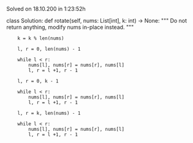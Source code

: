Solved on 18.10.200 in 1:23:52h

class Solution:
    def rotate(self, nums: List[int], k: int) -> None:
        """
        Do not return anything, modify nums in-place instead.
        """

        k = k % len(nums)

        l, r = 0, len(nums) - 1
        
        while l < r:
            nums[l], nums[r] = nums[r], nums[l]
            l, r = l +1, r - 1

        l, r = 0, k - 1

        while l < r:
            nums[l], nums[r] = nums[r], nums[l]
            l, r = l +1, r - 1

        l, r = k, len(nums) - 1

        while l < r:
            nums[l], nums[r] = nums[r], nums[l]
            l, r = l +1, r - 1

